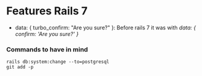 # Features Rails 7

- data: { turbo_confirm: "Are you sure?" }: Before rails 7 it was with *data: { confirm: 'Are you sure?' }*


### Commands to have in mind

```shell
rails db:system:change --to=postgresql
git add -p
```
